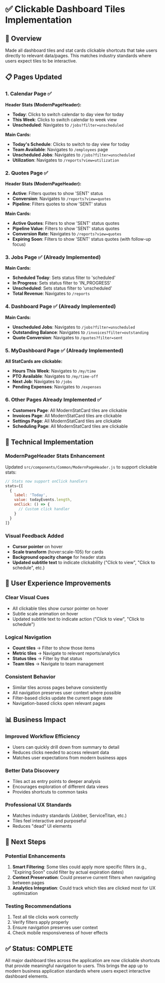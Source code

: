 # ✅ **Clickable Dashboard Tiles Implementation**

## 🎯 **Overview**
Made all dashboard tiles and stat cards clickable shortcuts that take users directly to relevant data/pages. This matches industry standards where users expect tiles to be interactive.

## 📋 **Pages Updated**

### **1. Calendar Page** ✅
**Header Stats (ModernPageHeader):**
- **Today**: Clicks to switch calendar to day view for today
- **This Week**: Clicks to switch calendar to week view  
- **Unscheduled**: Navigates to `/jobs?filter=unscheduled`

**Main Cards:**
- **Today's Schedule**: Clicks to switch to day view for today
- **Team Available**: Navigates to `/employees` page
- **Unscheduled Jobs**: Navigates to `/jobs?filter=unscheduled`
- **Utilization**: Navigates to `/reports?view=utilization`

### **2. Quotes Page** ✅
**Header Stats (ModernPageHeader):**
- **Active**: Filters quotes to show 'SENT' status
- **Conversion**: Navigates to `/reports?view=quotes`
- **Pipeline**: Filters quotes to show 'SENT' status

**Main Cards:**
- **Active Quotes**: Filters to show 'SENT' status quotes
- **Pipeline Value**: Filters to show 'SENT' status quotes
- **Conversion Rate**: Navigates to `/reports?view=quotes`
- **Expiring Soon**: Filters to show 'SENT' status quotes (with follow-up focus)

### **3. Jobs Page** ✅ (Already Implemented)
**Main Cards:**
- **Scheduled Today**: Sets status filter to 'scheduled'
- **In Progress**: Sets status filter to 'IN_PROGRESS'
- **Unscheduled**: Sets status filter to 'unscheduled'
- **Total Revenue**: Navigates to `/reports`

### **4. Dashboard Page** ✅ (Already Implemented)
**Main Cards:**
- **Unscheduled Jobs**: Navigates to `/jobs?filter=unscheduled`
- **Outstanding Balance**: Navigates to `/invoices?filter=outstanding`
- **Quote Conversion**: Navigates to `/quotes?filter=sent`

### **5. MyDashboard Page** ✅ (Already Implemented)
**All StatCards are clickable:**
- **Hours This Week**: Navigates to `/my/time`
- **PTO Available**: Navigates to `/my/time-off`
- **Next Job**: Navigates to `/jobs`
- **Pending Expenses**: Navigates to `/expenses`

### **6. Other Pages Already Implemented** ✅
- **Customers Page**: All ModernStatCard tiles are clickable
- **Invoices Page**: All ModernStatCard tiles are clickable
- **Settings Page**: All ModernStatCard tiles are clickable
- **Scheduling Page**: All ModernStatCard tiles are clickable

## 🔧 **Technical Implementation**

### **ModernPageHeader Stats Enhancement**
Updated `src/components/Common/ModernPageHeader.js` to support clickable stats:
```javascript
// Stats now support onClick handlers
stats={[
  { 
    label: 'Today', 
    value: todayEvents.length,
    onClick: () => {
      // Custom click handler
    }
  }
]}
```

### **Visual Feedback Added**
- **Cursor pointer** on hover
- **Scale transform** (hover:scale-105) for cards
- **Background opacity change** for header stats
- **Updated subtitle text** to indicate clickability ("Click to view", "Click to schedule", etc.)

## 🎨 **User Experience Improvements**

### **Clear Visual Cues**
- All clickable tiles show cursor pointer on hover
- Subtle scale animation on hover
- Updated subtitle text to indicate action ("Click to view", "Click to schedule")

### **Logical Navigation**
- **Count tiles** → Filter to show those items
- **Metric tiles** → Navigate to relevant reports/analytics
- **Status tiles** → Filter by that status
- **Team tiles** → Navigate to team management

### **Consistent Behavior**
- Similar tiles across pages behave consistently
- All navigation preserves user context where possible
- Filter-based clicks update the current page state
- Navigation-based clicks open relevant pages

## 📊 **Business Impact**

### **Improved Workflow Efficiency**
- Users can quickly drill down from summary to detail
- Reduces clicks needed to access relevant data
- Matches user expectations from modern business apps

### **Better Data Discovery**
- Tiles act as entry points to deeper analysis
- Encourages exploration of different data views
- Provides shortcuts to common tasks

### **Professional UX Standards**
- Matches industry standards (Jobber, ServiceTitan, etc.)
- Tiles feel interactive and purposeful
- Reduces "dead" UI elements

## 🚀 **Next Steps**

### **Potential Enhancements**
1. **Smart Filtering**: Some tiles could apply more specific filters (e.g., "Expiring Soon" could filter by actual expiration dates)
2. **Context Preservation**: Could preserve current filters when navigating between pages
3. **Analytics Integration**: Could track which tiles are clicked most for UX optimization

### **Testing Recommendations**
1. Test all tile clicks work correctly
2. Verify filters apply properly
3. Ensure navigation preserves user context
4. Check mobile responsiveness of hover effects

## ✅ **Status: COMPLETE**

All major dashboard tiles across the application are now clickable shortcuts that provide meaningful navigation to users. This brings the app up to modern business application standards where users expect interactive dashboard elements.
